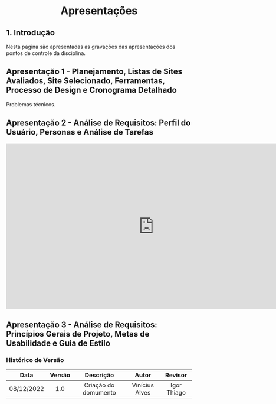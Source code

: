 # <center>Apresentações

## 1. Introdução
 Nesta página são apresentadas as gravações das apresentações dos pontos de controle da disciplina.

## Apresentação 1 - Planejamento, Listas de Sites Avaliados, Site Selecionado, Ferramentas, Processo de Design e Cronograma Detalhado
Problemas técnicos.

## Apresentação 2 - Análise de Requisitos: Perfil do Usuário, Personas e Análise de Tarefas
<iframe width="800" height="450" src="https://www.youtube.com/embed/XckK5KiQ1Nk?start=5" title="YouTube video player" frameborder="0" allow="accelerometer; autoplay; clipboard-write; encrypted-media; gyroscope; picture-in-picture" allowfullscreen></iframe>

## Apresentação 3 - Análise de Requisitos: Princípios Gerais de Projeto, Metas de Usabilidade e Guia de Estilo

### Histórico de Versão
 
| Data       | Versão | Descrição            | Autor             | Revisor |
|:----------:|:------:|:--------------------:|:-----------------:|:-------:|
| 08/12/2022 | 1.0 | Criação do domumento | Vinícius Alves | Igor Thiago |
 
